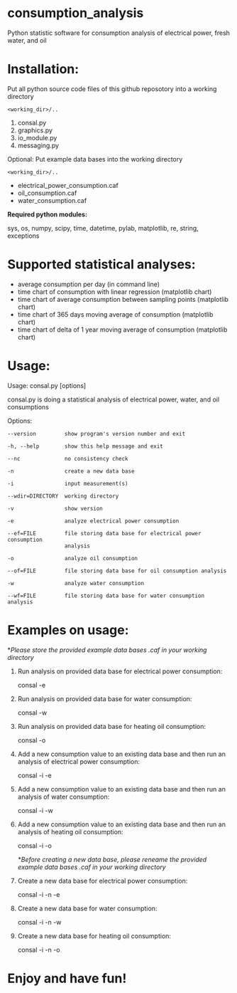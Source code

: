 # consumption_analysis


Python statistic software for consumption analysis of electrical power, fresh water, and oil

# Installation:


Put all python source code files of this github reposotory into a working directory

`<working_dir>/..`

1.  consal.py
1.  graphics.py
1.  io_module.py
1.  messaging.py

Optional: Put example data bases into the working directory


`<working_dir>/..`

*   electrical_power_consumption.caf
*   oil_consumption.caf
*   water_consumption.caf
             
**Required python modules:**

sys, os, numpy, scipy, time, datetime, pylab, matplotlib, re, string, exceptions


# Supported statistical analyses:


*  average consumption per day (in command line)
*  time chart of consumption with linear regression (matplotlib chart)
*  time chart of average consumption between sampling points  (matplotlib chart)
*  time chart of 365 days moving average of consumption  (matplotlib chart)
*  time chart of delta of 1 year moving average of consumption  (matplotlib chart)


# Usage:

Usage: consal.py [options]

consal.py is doing a statistical analysis of electrical power,  water, and oil
consumptions



Options:

    --version         show program's version number and exit
  
    -h, --help        show this help message and exit
  
    --nc              no consistency check
  
    -n                create a new data base
  
    -i                input measurement(s)
  
    --wdir=DIRECTORY  working directory
  
    -v                show version
  
    -e                analyze electrical power consumption
  
    --ef=FILE         file storing data base for electrical power consumption
                      analysis
                    
    -o                analyze oil consumption
  
    --of=FILE         file storing data base for oil consumption analysis
  
    -w                analyze water consumption
  
    --wf=FILE         file storing data base for water consumption analysis



# Examples on usage:

**Please store the provided example data bases *.caf in your working directory**

1. Run analysis on provided data base for electrical power consumption:

	consal -e


2. Run analysis on provided data base for water consumption:

	consal -w


3. Run analysis on provided data base for heating oil consumption:


	consal -o

4. Add a new consumption value to an existing data base and then run an analysis of electrical power consumption:

	consal -i -e

5. Add a new consumption value to an existing data base and then run an analysis of water consumption:

	consal -i -w


6. Add a new consumption value to an existing data base and then run an analysis of heating oil consumption:


	consal -i -o


	**Before creating a new data base, please reneame the provided example data bases *.caf in your working directory**

7. Create a new data base for electrical power consumption:

	consal -i -n -e


8. Create a new data base for water consumption:

	consal -i -n -w

9. Create a new data base for heating oil consumption:

	consal -i -n -o



# Enjoy and have fun!












                                                                                                                               
                                                                                                                               
                                                                                                                               
                                                                                                                               
                                                                                                                               
                                                                                                                               
                                                                 
